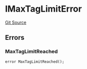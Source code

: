 # IMaxTagLimitError
[Git Source](https://github.com/thrackle-io/aquifi-rules-v1/blob/268b521956cf89a918ed12522e8182d2df0cd3b2/src/common/IErrors.sol)


## Errors
### MaxTagLimitReached

```solidity
error MaxTagLimitReached();
```

